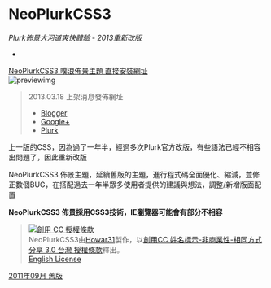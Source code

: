 # NeoPlurkCSS3 #
*Plurk佈景大河道爽快體驗 - 2013重新改版*

-

[NeoPlurkCSS3 噗浪佈景主題 直接安裝網址](http://www.plurk.com/installDesign/3295410-ebf9244ce3 "本噗浪佈景官方安裝連結")  
![previewimg](http://3.bp.blogspot.com/-0tDqaobQ8nk/UUZWbfWdZ_I/AAAAAAAAJ5Q/lfvkjOw-CHY/s1600/1.nologin.png "佈景實際使用預覽")

> 2013.03.18 上架消息發佈網址  
> * [Blogger](http://howar31.blogspot.tw/2013/03/neoplurkcss3.html "Blogger內含多張預覽圖")  
> * [Google+](https://plus.google.com/u/0/105119052640513796268/posts/2fqfVtuqzcJ "完整訊息發佈在Google+")  
> * [Plurk](http://www.plurk.com/p/ibdjt3 "作者噗浪發佈消息")  

上一版的CSS，因為過了一年半，經過多次Plurk官方改版，有些語法已經不相容出問題了，因此重新改版

NeoPlurkCSS3 佈景主題，延續舊版的主題，進行程式碼全面優化、縮減，並修正數個BUG，在搭配過去一年半眾多使用者提供的建議與想法，調整/新增版面配置

**NeoPlurkCSS3 佈景採用CSS3技術，IE瀏覽器可能會有部分不相容**

> <a rel="license" href="http://creativecommons.org/licenses/by-nc-sa/3.0/tw/deed.zh_TW"><img alt="創用 CC 授權條款" style="border-width:0" src="http://i.creativecommons.org/l/by-nc-sa/3.0/tw/88x31.png" /></a><br /><span xmlns:dct="http://purl.org/dc/terms/" property="dct:title">NeoPlurkCSS3</span>由<a xmlns:cc="http://creativecommons.org/ns#" href="http://about.me/howar31" property="cc:attributionName" rel="cc:attributionURL">Howar31</a>製作，以<a rel="license" href="http://creativecommons.org/licenses/by-nc-sa/3.0/tw/deed.zh_TW">創用CC 姓名標示-非商業性-相同方式分享 3.0 台灣 授權條款</a>釋出。<br>
> [English License](http://creativecommons.org/licenses/by-nc-sa/3.0/tw/deed.en<br>)

[2011年09月 舊版](http://howar31.blogspot.tw/2011/09/plurk.html)

